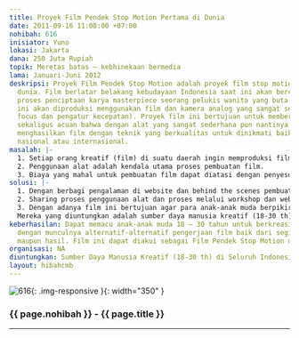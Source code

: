 ```yaml
---
title: Proyek Film Pendek Stop Motion Pertama di Dunia
date: 2011-09-16 11:08:00 +07:00
nohibah: 616
inisiator: Yuno
lokasi: Jakarta
dana: 250 Juta Rupiah
topik: Meretas batas – kebhinekaan bermedia
lama: Januari-Juni 2012
deskripsi: Proyek Film Pendek Stop Motion adalah proyek film stop motion pertama di
  dunia. Film berlatar belakang kebudayaan Indonesia saat ini akan bercerita tentang
  proses penciptaan karya masterpiece seorang pelukis wanita yang buta warna. Film
  ini akan diproduksi menggunakan film dan kamera analog yang sangat sederhana (tanpa
  focus dan pengatur kecepatan). Proyek film ini bertujuan untuk memberikan pengetahuan
  sekaligus acuan bahwa dengan alat yang sangat sederhana pun nantinya kita dapat
  menghasilkan film dengan teknik yang berkualitas untuk dinikmati baik di kalangan
  nasional atau internasional.
masalah: |-
  1. Setiap orang kreatif (film) di suatu daerah ingin memproduksi film tetapi tidak punya tim dan pengalaman produksi film.
  2. Penggunaan alat adalah kendala utama proses pembuatan film.
  3. Biaya yang mahal untuk pembuatan film dapat diatasi dengan penyesuaian bentuk produksi film tanpa mengurangi kualitasnya.
solusi: |-
  1. Dengan berbagi pengalaman di website dan behind the scenes pembuatan film.
  2. Sharing proses penggunaan alat dan proses melalui workshop dan website.
  3. Dengan adanya film ini bertujuan agar para anak-anak muda berpikir menciptakan sesuatu (film) dengan alternatif dengan biaya yang dapat ditekan tanpa mengurangi kualitas film tersebut.
  Mereka yang diuntungkan adalah sumber daya manusia kreatif (18-30 th) di seluruh Indonesia.
keberhasilan: Dapat memacu anak-anak muda 18 – 30 tahun untuk berkreasi melalui film
  dengan munculnya alternatif-alternatif pengerjaan film baik dari segi produksi pengerjaan
  maupun hasil. Film ini dapat diakui sebagai Film Pendek Stop Motion di Dunia Internasional.
organisasi: NA
diuntungkan: Sumber Daya Manusia Kreatif (18-30 th) di Seluruh Indonesia 
layout: hibahcmb
---
```


![616](/static/img/hibahcmb/616.png){: .img-responsive }{: width="350" }

### {{ page.nohibah }} - {{ page.title }}

---
